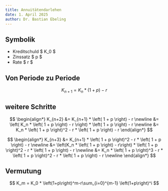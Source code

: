 ```yaml
---
title: Annuitätendarlehen
date: 1. April 2025
author: Dr. Bastian Ebeling
---
```


## Symbolik

- Kreditschuld $ K_0 $
- Zinssatz $ p $
- Rate $ r $

## Von Periode zu Periode

$$ K_{n+1} = K_n * \left( 1 + p \right) - r $$

## weitere Schritte

$$
\begin{align*}
K_{n+2} &= K_{n+1} * \left( 1 + p \right) - r \newline
&= \left( K_n * \left( 1 + p \right) - r \right) * \left( 1 + p \right) - r \newline
&= K_n * \left( 1 + p \right)^2 - r * \left( 1 + p \right) - r
\end{align*}
$$

$$
\begin{align*}
K_{n+3}
&= K_{n+1} * \left( 1 + p \right)^2 - r * \left( 1 + p \right) - r \newline
&= \left(K_n * \left( 1 + p \right) - r\right) * \left( 1 + p \right)^2 - r * \left( 1 + p \right) - r \newline
&= K_n * \left( 1 + p \right)^3 - r * \left( 1 + p \right)^2 - r * \left( 1 + p \right) - r \newline
\end{align*}
$$

## Vermutung

$$
K_m = K_0 * \left(1+p\right)^m-r\sum_{i=0}^{m-1} \left(1+p\right)^i
$$
